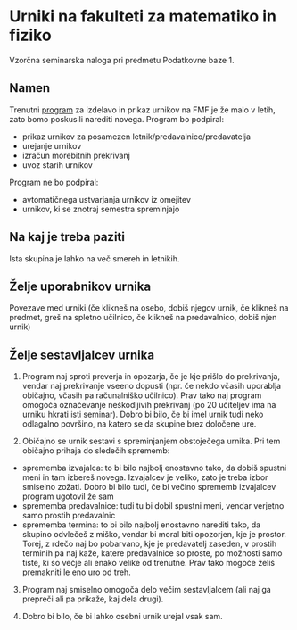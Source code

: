 Urniki na fakulteti za matematiko in fiziko
===========================================

Vzorčna seminarska naloga pri predmetu Podatkovne baze 1.

Namen
-----

Trenutni [program](http://www-lp.fmf.uni-lj.si/urnik/urnik.htm) za izdelavo in
prikaz urnikov na FMF je že malo v letih, zato bomo poskusili narediti novega.
Program bo podpiral:

- prikaz urnikov za posamezen letnik/predavalnico/predavatelja
- urejanje urnikov
- izračun morebitnih prekrivanj
- uvoz starih urnikov

Program ne bo podpiral:

- avtomatičnega ustvarjanja urnikov iz omejitev
- urnikov, ki se znotraj semestra spreminjajo

Na kaj je treba paziti
----------------------

Ista skupina je lahko na več smereh in letnikih.

Želje uporabnikov urnika
------------------------

Povezave med urniki (če klikneš na osebo, dobiš njegov urnik, če klikneš na
predmet, greš na spletno učilnico, če klikneš na predavalnico, dobiš njen urnik)

Želje sestavljalcev urnika
--------------------------

1. Program naj sproti preverja in opozarja, če je kje prišlo do prekrivanja,
vendar naj prekrivanje vseeno dopusti (npr. če nekdo včasih uporablja običajno,
včasih pa računalniško učilnico). Prav tako naj program omogoča označevanje
neškodljivih prekrivanj (po 20 učiteljev ima na urniku hkrati isti seminar).
Dobro bi bilo, če bi imel urnik tudi neko odlagalno površino, na katero se
da skupine brez določene ure.

2. Običajno se urnik sestavi s spreminjanjem obstoječega urnika. Pri tem
običajno prihaja do sledečih sprememb:

- sprememba izvajalca:
  to bi bilo najbolj enostavno tako, da dobiš spustni meni in tam izbereš
  novega. Izvajalcev je veliko, zato je treba izbor smiselno zožati. Dobro bi
  bilo tudi, če bi večino sprememb izvajalcev program ugotovil že sam
- sprememba predavalnice:
  tudi tu bi dobil spustni meni, vendar verjetno samo prostih predavalnic
- sprememba termina:
  to bi bilo najbolj enostavno narediti tako, da skupino odvlečeš z miško,
  vendar bi moral biti opozorjen, kje je prostor. Torej, z rdečo naj bo
  pobarvano, kje je predavatelj zaseden, v prostih terminih pa naj kaže, katere
  predavalnice so proste, po možnosti samo tiste, ki so večje ali enako velike
  od trenutne. Prav tako mogoče želiš premakniti le eno uro od treh.

3. Program naj smiselno omogoča delo večim sestavljalcem (ali naj ga prepreči
ali pa prikaže, kaj dela drugi).

4. Dobro bi bilo, če bi lahko osebni urnik urejal vsak sam.
